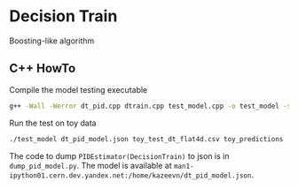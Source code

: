 # Decision Train

Boosting-like algorithm

## C++ HowTo
Compile the model testing executable
```bash
g++ -Wall -Werror dt_pid.cpp dtrain.cpp test_model.cpp -o test_model -std=c++17 -O2
```

Run the test on toy data
```bash
./test_model dt_pid_model.json toy_test_dt_flat4d.csv toy_predictions
```

The code to dump `PIDEstimator(DecisionTrain)` to json is in `dump_pid_model.py`. The model is 
available at `man1-ipython01.cern.dev.yandex.net:/home/kazeevn/dt_pid_model.json`.